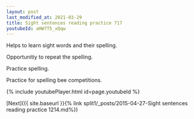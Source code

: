 ```yaml
---
layout: post
last_modified_at: 2021-03-29
title: Sight sentences reading practice 717
youtubeId: aHW7T5_xQqw
---
```

 
 
Helps to learn sight words and their spelling.

Opportunitiy to repeat the spelling. 

Practice spelling. 
 
Practice for spelling bee competitions. 
 
{% include youtubePlayer.html id=page.youtubeId %}
 
 

[Next]({{ site.baseurl }}{% link  split1/_posts/2015-04-27-Sight sentences reading practice 1214.md%})
 
